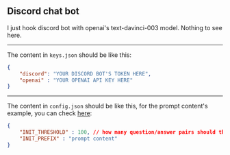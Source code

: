## Discord chat bot

I just hook discord bot with openai's text-davinci-003 model. Nothing to see here.

---
The content in `keys.json` should be like this:
```json
{
    "discord": "YOUR DISCORD BOT'S TOKEN HERE",
    "openai" : "YOUR OPENAI API KEY HERE"
}
```

---

The content in `config.json` should be like this, for the prompt content's example, you can check [here](https://prompts.chat/):

```json
{
    "INIT_THRESHOLD" : 100, // how many question/answer pairs should the bot remember
    "INIT_PREFIX" : "prompt content"
}
```